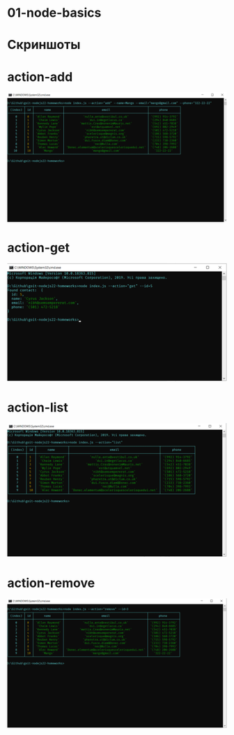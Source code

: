 # 01-node-basics

# Скриншоты

# action-add

![alt text](screenshots/action-add.png)

# action-get

![alt text](screenshots/action-get.png)

# action-list

![alt text](screenshots/action-list.png)

# action-remove

![alt text](screenshots/action-remove.png)
